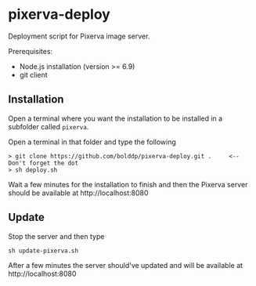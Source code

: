 # pixerva-deploy
Deployment script for Pixerva image server.

Prerequisites:
* Node.js installation (version >= 6.9)
* git client


## Installation

Open a terminal where you want the installation to be installed in a subfolder called `pixerva`.

Open a terminal in that folder and type the following

```
> git clone https://github.com/bolddp/pixerva-deploy.git .     <-- Don't forget the dot
> sh deploy.sh
```

Wait a few minutes for the installation to finish and then the Pixerva server should be available at http://localhost:8080


## Update

Stop the server and then type
```
sh update-pixerva.sh
```

After a few minutes the server should've updated and will be available at http://localhost:8080